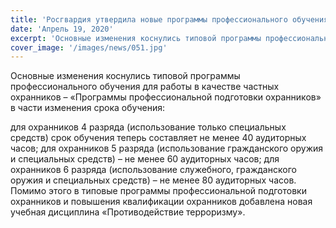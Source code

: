 ```yaml
---
title: 'Росгвардия утвердила новые программы профессионального обучения охранников'
date: 'Апрель 19, 2020'
excerpt: 'Основные изменения коснулись типовой программы профессионального обучения для работы в качестве частных охранников – «Программы профессиональной подготовки охранников» в части изменения срока обучения:'
cover_image: '/images/news/051.jpg'
---
```


Основные изменения коснулись типовой программы профессионального обучения для работы в качестве частных охранников – «Программы профессиональной подготовки охранников» в части изменения срока обучения:

для охранников 4 разряда (использование только специальных средств) срок обучения теперь составляет не менее 40 аудиторных часов;
для охранников 5 разряда (использование гражданского оружия и специальных средств) – не менее 60 аудиторных часов;
для охранников 6 разряда (использование служебного, гражданского оружия и специальных средств) – не менее 80 аудиторных часов.
Помимо этого в типовые программы профессиональной подготовки охранников и повышения квалификации охранников добавлена новая учебная дисциплина «Противодействие терроризму».
